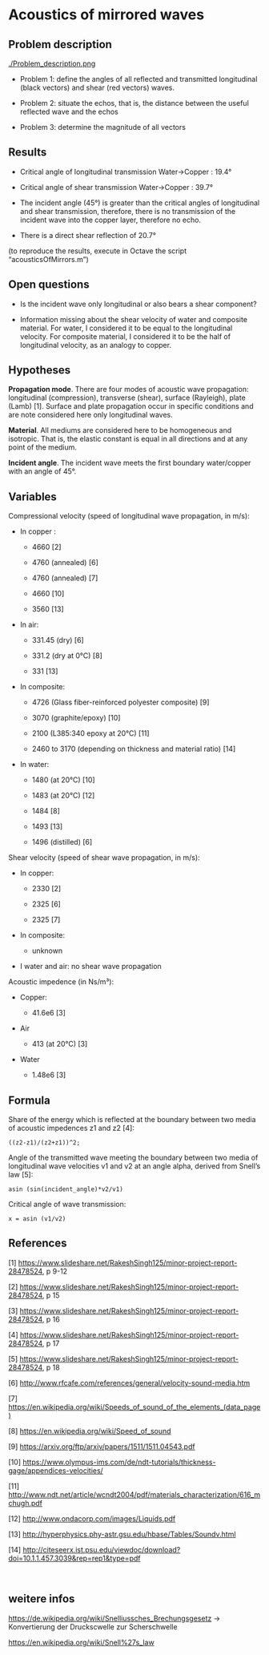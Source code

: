 Acoustics of mirrored waves
===========================

Problem description
-------------------

[./Problem_description.png](./Problem_description.png)

-   Problem 1: define the angles of all reflected and transmitted longitudinal
    (black vectors) and shear (red vectors) waves.

-   Problem 2: situate the echos, that is, the distance between the useful
    reflected wave and the echos

-   Problem 3: determine the magnitude of all vectors

Results
-------

-   Critical angle of longitudinal transmission Water-\>Copper : 19.4°

-   Critical angle of shear transmission Water-\>Copper : 39.7°

-   The incident angle (45°) is greater than the critical angles of longitudinal
    and shear transmission, therefore, there is no transmission of the incident
    wave into the copper layer, therefore no echo.

-   There is a direct shear reflection of 20.7°

(to reproduce the results, execute in Octave the script “acousticsOfMirrors.m”)

Open questions
--------------

-   Is the incident wave only longitudinal or also bears a shear component?

-   Information missing about the shear velocity of water and composite
    material. For water, I considered it to be equal to the longitudinal
    velocity. For composite material, I considered it to be the half of
    longitudinal velocity, as an analogy to copper.

Hypotheses
----------

**Propagation mode**. There are four modes of acoustic wave propagation:
longitudinal (compression), transverse (shear), surface (Rayleigh), plate (Lamb)
[1]. Surface and plate propagation occur in specific conditions and are note
considered here only longitudinal waves.

**Material**. All mediums are considered here to be homogeneous and isotropic.
That is, the elastic constant is equal in all directions and at any point of the
medium.

**Incident angle**. The incident wave meets the first boundary water/copper with
an angle of 45°.

Variables
---------

Compressional velocity (speed of longitudinal wave propagation, in m/s):

-   In copper :

    -   4660 [2]

    -   4760 (annealed) [6]

    -   4760 (annealed) [7]

    -   4660 [10]

    -   3560 [13]

-   In air:

    -   331.45 (dry) [6]

    -   331.2 (dry at 0°C) [8]

    -   331 [13]

-   In composite:

    -   4726 (Glass fiber-reinforced polyester composite) [9]

    -   3070 (graphite/epoxy) [10]

    -   2100 (L385:340 epoxy at 20°C) [11]

    -   2460 to 3170 (depending on thickness and material ratio) [14]

-   In water:

    -   1480 (at 20°C) [10]

    -   1483 (at 20°C) [12]

    -   1484 [8]

    -   1493 [13]

    -   1496 (distilled) [6]

Shear velocity (speed of shear wave propagation, in m/s):

-   In copper:

    -   2330 [2]

    -   2325 [6]

    -   2325 [7]

-   In composite:

    -   unknown

-   I water and air: no shear wave propagation

Acoustic impedence (in Ns/m³):

-   Copper:

    -   41.6e6 [3]

-   Air

    -   413 (at 20°C) [3]

-   Water

    -   1.48e6 [3]

Formula
-------

Share of the energy which is reflected at the boundary between two media of
acoustic impedences z1 and z2 [4]:

`((z2-z1)/(z2+z1))^2;`

Angle of the transmitted wave meeting the boundary between two media of
longitudinal wave velocities v1 and v2 at an angle alpha, derived from Snell’s
law [5]:

`asin (sin(incident_angle)*v2/v1)`

Critical angle of wave transmission:

`x = asin (v1/v2)`

References
----------

[1] https://www.slideshare.net/RakeshSingh125/minor-project-report-28478524, p
9-12

[2] https://www.slideshare.net/RakeshSingh125/minor-project-report-28478524, p
15

[3] https://www.slideshare.net/RakeshSingh125/minor-project-report-28478524, p
16

[4] https://www.slideshare.net/RakeshSingh125/minor-project-report-28478524, p
17

[5] https://www.slideshare.net/RakeshSingh125/minor-project-report-28478524, p
18

[6] http://www.rfcafe.com/references/general/velocity-sound-media.htm

[7] https://en.wikipedia.org/wiki/Speeds_of_sound_of_the_elements_(data_page)

[8] https://en.wikipedia.org/wiki/Speed_of_sound

[9] https://arxiv.org/ftp/arxiv/papers/1511/1511.04543.pdf

[10]
https://www.olympus-ims.com/de/ndt-tutorials/thickness-gage/appendices-velocities/

[11]
http://www.ndt.net/article/wcndt2004/pdf/materials_characterization/616_mchugh.pdf

[12] http://www.ondacorp.com/images/Liquids.pdf

[13] http://hyperphysics.phy-astr.gsu.edu/hbase/Tables/Soundv.html

[14]
http://citeseerx.ist.psu.edu/viewdoc/download?doi=10.1.1.457.3039&rep=rep1&type=pdf

 

weitere infos
-------------

https://de.wikipedia.org/wiki/Snelliussches_Brechungsgesetz -\> Konvertierung
der Druckscwelle zur Scherschwelle

https://en.wikipedia.org/wiki/Snell%27s_law
